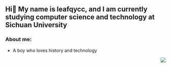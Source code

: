 ## Hi👋 My name is leafqycc, and I am currently studying computer science and technology at Sichuan University

### About me: 

* A boy who loves history and technology

<img align="right" src="https://github-readme-stats.vercel.app/api?username=leafqycc&show_icons=true">


<!--
**leafqycc/leafqycc** is a ✨ _special_ ✨ repository because its `README.md` (this file) appears on your GitHub profile.

Here are some ideas to get you started:

- 🔭 I’m currently working on ...
- 🌱 I’m currently learning ...
- 👯 I’m looking to collaborate on ...
- 🤔 I’m looking for help with ...
- 💬 Ask me about ...
- 📫 How to reach me: ...
- 😄 Pronouns: ...
- ⚡ Fun fact: ...
-->
